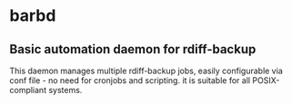 # barbd
## Basic automation daemon for rdiff-backup

This daemon manages multiple rdiff-backup jobs, easily configurable via conf file - no need for cronjobs and scripting.
it is suitable for all POSIX-compliant systems.
